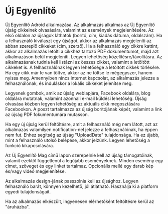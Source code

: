 Új Egyenlítő
=============

Új Egyenlítő Adroid alkalmazása.
Az alkalmazás alkalmas az Új Egyenlítő újság cikkeinek olvasására, valamint az események megjelenítésére. Az első oldalon az újságok láthatók (borító, cím, kiadás dátuma, oldalszám). Ha a felhasználó kiválaszt egy újságot, akkor az alkalmazás megjeleníti az abban szereplő cikkeket (cím, szerző). Ha a felhasználó egy cikkre kattint, akkor az alkalmazás letölti a cikkhez tartozó PDF dokumentumot, majd azt alkalmazáson belül megjeleníti. Legyen lehetőség közelítésre/távolításra. 
Az alkalmazásnak tudnia kell listázni az összes cikket, valamint a letöltött cikkeket is. A felhasználónak legyen lehetősége a letöltött cikkek törlésére. Ha egy cikk már le van töltve, akkor az ne töltse le mégegyszer, hanem nyissa meg.
Amennyiben nincs internet kapcsolat, az alkalmazás jelezze a felhasználónak, és induláskor a lokális cikkeket jelenítse meg.

Legyenek gombok, amik az újság weblapjára, Facebook oldalára, blog oldalára mutatnak, valamint azonnali e-mail küldési lehetőség. Újság olvasása közben legyen lehetőség az aktuális cikk megosztására Facebookon. A poszt tartalmazza az újság borítójának képét, valamint a link az újság PDF fokumentumára mutasson.

Ha egy új újság kerül feltöltésre, amit a felhasználó még nem látott, azt az alkalmazás valamilyen notification-nel jelezze a felhasználónak, ha éppen nem fut. Ehhez segítség az újság "UploadDate" tulajdonsága. Ha ez újabb, mint a felhasználó utolsó belépése, akkor jelzünk. Legyen lehetőség a funkció kikapcsolására.

Az Új Egyenlítő Mag című lapon szerepelnie kell az újság támogatóinak, valamit ezektől függetlenül a legújabb eseményeknek. Minden esemény egy címet, szöveget és egy linket tartalmaz. Opcionális mellé egy darab kép és/vagy videó megjelenítése.

Az alkalmazás design-jának passzolnia kell az újsághoz. Legyen felhasználó barát, könnyen kezelhető, jól átlátható. Használja ki a platform egyedi tulajdonságait.

Ha az alkalmazás elkészült, ingyenesen elérhetőként feltöltésre kerül az "áruházba".
